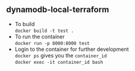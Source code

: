 ## dynamodb-local-terraform

* To build <br /> 
```docker build -t test .```
* To run the container <br /> 
```docker run -p 8000:8000 test```
* Login to the container for further development <br /> 
```docker ps``` gives you the ```container_id``` <br /> 
```docker exec -it container_id bash```
